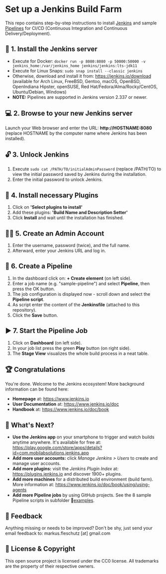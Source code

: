 Set up a Jenkins Build Farm
===========================

This repo contains step-by-step instructions to install [Jenkins](https://jenkins.io) and sample [Pipelines](https://www.jenkins.io/doc/book/pipeline/) for CI/CD (Continuous Integration and Continuous Delivery/Deployment).

🔧 1. Install the Jenkins server
-----------------------------------
* Execute for Docker: `docker run -p 8080:8080 -p 50000:50000 -v jenkins_home:/var/jenkins_home jenkins/jenkins:lts-jdk11`
* Execute for Linux Snaps: `sudo snap install --classic jenkins`
* Otherwise, download and install it from: https://jenkins.io/download (available for Arch Linux, FreeBSD, Gentoo, macOS, OpenBSD, OpenIndiana Hipster, openSUSE, Red Hat/Fedora/Alma/Rocky/CentOS, Ubuntu/Debian, Windows)
* **NOTE:** Pipelines are supported in Jenkins version 2.337 or newer.

💻 2. Browse to your new Jenkins server
----------------------------------------
Launch your Web browser and enter the URL: **http://HOSTNAME:8080** (replace HOSTNAME by the computer name where Jenkins has been installed).

🔓 3. Unlock Jenkins
---------------------
1. Execute `sudo cat /PATH/TO/initialAdminPassword` (replace /PATH/TO) to view the initial password saved by Jenkins during the installation.
2. Enter the initial password to unlock Jenkins.

📌 4. Install necessary Plugins
--------------------------------
1. Click on **'Select plugins to install'**
2. Add these plugins: **'Build Name and Description Setter'**
3. Click **Install** and wait until the installation has finished.

🧙‍♂️ 5. Create an Admin Account
------------------------------
1. Enter the username, password (twice), and the full name.
2. Afterward, enter your Jenkins URL and log in.
     
📝 6. Create a Pipeline
------------------------
1. In the dashboard click on: **+ Create element** (on left side).
2. Enter a job name (e.g. "sample-pipeline") and select **Pipeline**, then press the OK button.
3. The job configuration is displayed now - scroll down and select the **Pipeline script**.
4. As script enter the content of the **Jenkinsfile** (attached to this repository).
5. Click the **Save** button.
     
▶️ 7. Start the Pipeline Job
-----------------------------
1. Click on **Dashboard** (on left side).
2. In your job list press the green **Play** button (on right side).
3. The **Stage View** visualizes the whole build process in a neat table.
  
🏆 Congratulations
-------------------
You're done. Welcome to the Jenkins ecosystem! More background information can be found here:

* **Homepage** at: https://www.jenkins.io
* **User Documentation** at: https://www.jenkins.io/doc
* **Handbook** at: https://www.jenkins.io/doc/book

🚀 What's Next?
----------------
* **Use the Jenkins app** on your smartphone to trigger and watch builds anytime anywhere. It's available for free at: https://play.google.com/store/apps/details?id=com.mobilabsolutions.jenkins.app
* **Add more user accounts:** click *Manage Jenkins &gt; Users* to create and manage user accounts. 
* **Add more plugins:** visit the *Jenkins Plugin Index* at: https://plugins.jenkins.io and discover 1900+ plugins.
* **Add more machines** for a distributed build environment (build farm). More information at: https://www.jenkins.io/doc/book/using/using-agents
* **Add more Pipeline jobs** by using GitHub projects. See the 8 sample Pipeline scripts in subfolder 📂[examples](examples/).

📧 Feedback
------------
Anything missing or needs to be improved? Don't be shy, just send your email feedback to: markus.fleschutz [at] gmail.com

🤝 License & Copyright
-----------------------
This open source project is licensed under the CC0 license. All trademarks are the property of their respective owners.
